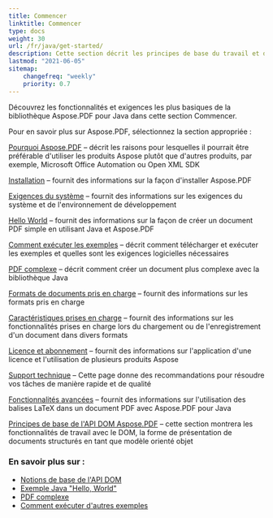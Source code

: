 ```yaml
---
title: Commencer 
linktitle: Commencer
type: docs
weight: 30
url: /fr/java/get-started/
description: Cette section décrit les principes de base du travail et de l'utilisation de l'API DOM. Elle démontre également des exemples simples et complexes pour créer un document PDF
lastmod: "2021-06-05"   
sitemap: 
    changefreq: "weekly"
    priority: 0.7
---
```


Découvrez les fonctionnalités et exigences les plus basiques de la bibliothèque Aspose.PDF pour Java dans cette section Commencer.

Pour en savoir plus sur Aspose.PDF, sélectionnez la section appropriée :

[Pourquoi Aspose.PDF](/pdf/fr/java/why-aspose-pdf/) – décrit les raisons pour lesquelles il pourrait être préférable d'utiliser les produits Aspose plutôt que d'autres produits, par exemple, Microsoft Office Automation ou Open XML SDK

[Installation](/pdf/fr/java/installation/) – fournit des informations sur la façon d'installer Aspose.PDF

[Exigences du système](/pdf/fr/java/system-requirements/) – fournit des informations sur les exigences du système et de l'environnement de développement

[Hello World](/pdf/fr/java/hello-world-example/) – fournit des informations sur la façon de créer un document PDF simple en utilisant Java et Aspose.PDF

[Comment exécuter les exemples](/pdf/fr/java/how-to-run-other-examples/) – décrit comment télécharger et exécuter les exemples et quelles sont les exigences logicielles nécessaires

[PDF complexe](/pdf/fr/java/complex-pdf-example/) – décrit comment créer un document plus complexe avec la bibliothèque Java

[Formats de documents pris en charge](/pdf/fr/java/supported-file-formats/) – fournit des informations sur les formats pris en charge

[Caractéristiques prises en charge](/pdf/fr/java/key-features/) – fournit des informations sur les fonctionnalités prises en charge lors du chargement ou de l'enregistrement d'un document dans divers formats

[Licence et abonnement](/pdf/fr/java/licensing/) – fournit des informations sur l'application d'une licence et l'utilisation de plusieurs produits Aspose

[Support technique](/pdf/fr/java/technical-support/) – Cette page donne des recommandations pour résoudre vos tâches de manière rapide et de qualité

[Fonctionnalités avancées](/pdf/fr/java/advanced-features/) – fournit des informations sur l'utilisation des balises LaTeX dans un document PDF avec Aspose.PDF pour Java

[Principes de base de l'API DOM Aspose.PDF](/pdf/fr/java/basics-of-dom-api/) – cette section montrera les fonctionnalités de travail avec le DOM, la forme de présentation de documents structurés en tant que modèle orienté objet

### En savoir plus sur :

- [Notions de base de l'API DOM](/pdf/fr/java/basics-of-dom-api/)
- [Exemple Java "Hello, World"](/pdf/fr/java/hello-world-example/)
- [PDF complexe](/pdf/fr/java/complex-pdf-example/)
- [Comment exécuter d'autres exemples](/pdf/fr/java/how-to-run-other-examples/)